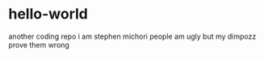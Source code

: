 # hello-world
another coding repo
i am stephen michori people am ugly but my dimpozz prove them wrong
